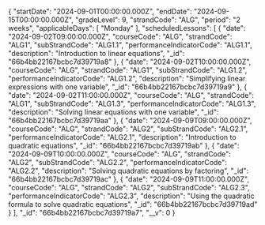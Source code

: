 {
"startDate": "2024-09-01T00:00:00.000Z",
"endDate": "2024-09-15T00:00:00.000Z",
"gradeLevel": 9,
"strandCode": "ALG",
"period": "2 weeks",
"applicableDays": [
"Monday"
],
"scheduledLessons": [
{
"date": "2024-09-02T09:00:00.000Z",
"courseCode": "ALG",
"strandCode": "ALG1",
"subStrandCode": "ALG1.1",
"performanceIndicatorCode": "ALG1.1",
"description": "Introduction to linear equations",
"_id": "66b4bb22167bcbc7d39719a8"
},
{
"date": "2024-09-02T10:00:00.000Z",
"courseCode": "ALG",
"strandCode": "ALG1",
"subStrandCode": "ALG1.2",
"performanceIndicatorCode": "ALG1.2",
"description": "Simplifying linear expressions with one variable",
"_id": "66b4bb22167bcbc7d39719a9"
},
{
"date": "2024-09-02T11:00:00.000Z",
"courseCode": "ALG",
"strandCode": "ALG1",
"subStrandCode": "ALG1.3",
"performanceIndicatorCode": "ALG1.3",
"description": "Solving linear equations with one variable",
"_id": "66b4bb22167bcbc7d39719aa"
},
{
"date": "2024-09-09T09:00:00.000Z",
"courseCode": "ALG",
"strandCode": "ALG2",
"subStrandCode": "ALG2.1",
"performanceIndicatorCode": "ALG2.1",
"description": "Introduction to quadratic equations",
"_id": "66b4bb22167bcbc7d39719ab"
},
{
"date": "2024-09-09T10:00:00.000Z",
"courseCode": "ALG",
"strandCode": "ALG2",
"subStrandCode": "ALG2.2",
"performanceIndicatorCode": "ALG2.2",
"description": "Solving quadratic equations by factoring",
"_id": "66b4bb22167bcbc7d39719ac"
},
{
"date": "2024-09-09T11:00:00.000Z",
"courseCode": "ALG",
"strandCode": "ALG2",
"subStrandCode": "ALG2.3",
"performanceIndicatorCode": "ALG2.3",
"description": "Using the quadratic formula to solve quadratic equations",
"_id": "66b4bb22167bcbc7d39719ad"
}
],
"\_id": "66b4bb22167bcbc7d39719a7",
"\_\_v": 0
}
